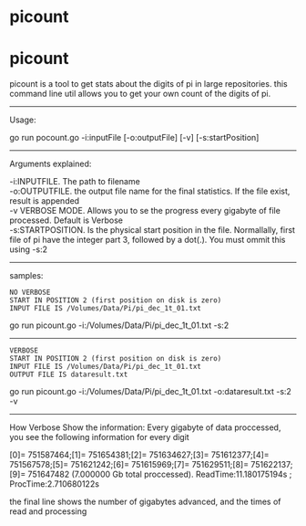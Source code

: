# picount
# picount
picount is a tool to get stats about the digits of pi in large repositories.
this command line util allows you to get your own count of the digits of pi.

___
Usage:

go run pocount.go -i:inputFile [-o:outputFile] [-v] [-s:startPosition]

___
Arguments explained:

-i:INPUTFILE. The path to filename</br>
-o:OUTPUTFILE.  the output file name for the final statistics. If the file exist, result is appended</br>
-v VERBOSE MODE. Allows you to se the progress every gigabyte of file processed. 
Default is Verbose</br>
-s:STARTPOSITION. Is the physical start position in the file. Normallally, first file of pi have the integer part 3, followed by a dot(.). You must ommit this using -s:2
___

samples:

    NO VERBOSE
    START IN POSITION 2 (first position on disk is zero)
    INPUT FILE IS /Volumes/Data/Pi/pi_dec_1t_01.txt

go run picount.go -i:/Volumes/Data/Pi/pi_dec_1t_01.txt -s:2
___

    VERBOSE
    START IN POSITION 2 (first position on disk is zero)
    INPUT FILE IS /Volumes/Data/Pi/pi_dec_1t_01.txt
    OUTPUT FILE IS dataresult.txt
go run picount.go -i:/Volumes/Data/Pi/pi_dec_1t_01.txt -o:dataresult.txt -s:2 -v


___

How Verbose Show the information:
Every gigabyte of data proccessed, you see the following information for every digit

[0]=   751587464;[1]=   751654381;[2]=   751634627;[3]=   751612377;[4]=   751567578;[5]=   751621242;[6]=   751615969;[7]=   751629511;[8]=   751622137;[9]=   751647482
(7.000000 Gb total proccessed). ReadTime:11.180175194s ; ProcTime:2.710680122s

the final line shows the number of gigabytes advanced, and the times of read and processing
